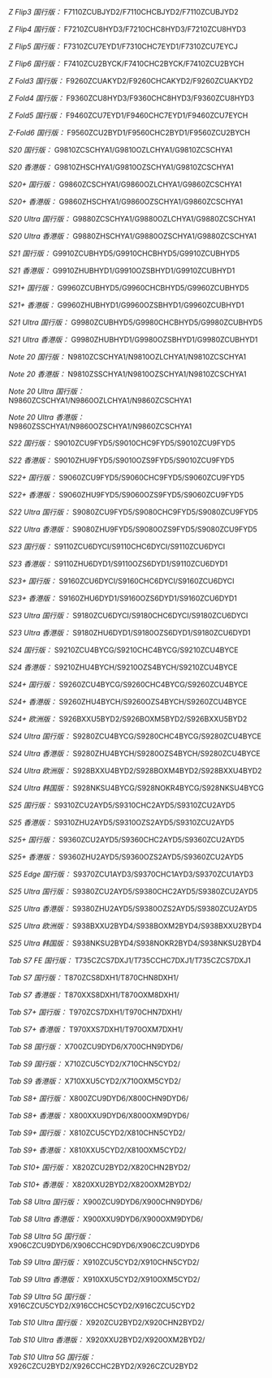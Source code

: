 *Z Flip3 国行版：*
F7110ZCUBJYD2/F7110CHCBJYD2/F7110ZCUBJYD2

*Z Flip4 国行版：*
F7210ZCU8HYD3/F7210CHC8HYD3/F7210ZCU8HYD3

*Z Flip5 国行版：*
F7310ZCU7EYD1/F7310CHC7EYD1/F7310ZCU7EYCJ

*Z Flip6 国行版：*
F7410ZCU2BYCK/F7410CHC2BYCK/F7410ZCU2BYCH

*Z Fold3 国行版：*
F9260ZCUAKYD2/F9260CHCAKYD2/F9260ZCUAKYD2

*Z Fold4 国行版：*
F9360ZCU8HYD3/F9360CHC8HYD3/F9360ZCU8HYD3

*Z Fold5 国行版：*
F9460ZCU7EYD1/F9460CHC7EYD1/F9460ZCU7EYCH

*Z-Fold6 国行版：*
F9560ZCU2BYD1/F9560CHC2BYD1/F9560ZCU2BYCH

*S20 国行版：*
G9810ZCSCHYA1/G9810OZLCHYA1/G9810ZCSCHYA1

*S20 香港版：*
G9810ZHSCHYA1/G9810OZSCHYA1/G9810ZCSCHYA1

*S20+ 国行版：*
G9860ZCSCHYA1/G9860OZLCHYA1/G9860ZCSCHYA1

*S20+ 香港版：*
G9860ZHSCHYA1/G9860OZSCHYA1/G9860ZCSCHYA1

*S20 Ultra 国行版：*
G9880ZCSCHYA1/G9880OZLCHYA1/G9880ZCSCHYA1

*S20 Ultra 香港版：*
G9880ZHSCHYA1/G9880OZSCHYA1/G9880ZCSCHYA1

*S21 国行版：*
G9910ZCUBHYD5/G9910CHCBHYD5/G9910ZCUBHYD5

*S21 香港版：*
G9910ZHUBHYD1/G9910OZSBHYD1/G9910ZCUBHYD1

*S21+ 国行版：*
G9960ZCUBHYD5/G9960CHCBHYD5/G9960ZCUBHYD5

*S21+ 香港版：*
G9960ZHUBHYD1/G9960OZSBHYD1/G9960ZCUBHYD1

*S21 Ultra 国行版：*
G9980ZCUBHYD5/G9980CHCBHYD5/G9980ZCUBHYD5

*S21 Ultra 香港版：*
G9980ZHUBHYD1/G9980OZSBHYD1/G9980ZCUBHYD1

*Note 20 国行版：*
N9810ZCSCHYA1/N9810OZLCHYA1/N9810ZCSCHYA1

*Note 20 香港版：*
N9810ZSSCHYA1/N9810OZSCHYA1/N9810ZCSCHYA1

*Note 20 Ultra 国行版：*
N9860ZCSCHYA1/N9860OZLCHYA1/N9860ZCSCHYA1

*Note 20 Ultra 香港版：*
N9860ZSSCHYA1/N9860OZSCHYA1/N9860ZCSCHYA1

*S22 国行版：*
S9010ZCU9FYD5/S9010CHC9FYD5/S9010ZCU9FYD5

*S22 香港版：*
S9010ZHU9FYD5/S9010OZS9FYD5/S9010ZCU9FYD5

*S22+ 国行版：*
S9060ZCU9FYD5/S9060CHC9FYD5/S9060ZCU9FYD5

*S22+ 香港版：*
S9060ZHU9FYD5/S9060OZS9FYD5/S9060ZCU9FYD5

*S22 Ultra 国行版：*
S9080ZCU9FYD5/S9080CHC9FYD5/S9080ZCU9FYD5

*S22 Ultra 香港版：*
S9080ZHU9FYD5/S9080OZS9FYD5/S9080ZCU9FYD5

*S23 国行版：*
S9110ZCU6DYCI/S9110CHC6DYCI/S9110ZCU6DYCI

*S23 香港版：*
S9110ZHU6DYD1/S9110OZS6DYD1/S9110ZCU6DYD1

*S23+ 国行版：*
S9160ZCU6DYCI/S9160CHC6DYCI/S9160ZCU6DYCI

*S23+ 香港版：*
S9160ZHU6DYD1/S9160OZS6DYD1/S9160ZCU6DYD1

*S23 Ultra 国行版：*
S9180ZCU6DYCI/S9180CHC6DYCI/S9180ZCU6DYCI

*S23 Ultra 香港版：*
S9180ZHU6DYD1/S9180OZS6DYD1/S9180ZCU6DYD1

*S24 国行版：*
S9210ZCU4BYCG/S9210CHC4BYCG/S9210ZCU4BYCE

*S24 香港版：*
S9210ZHU4BYCH/S9210OZS4BYCH/S9210ZCU4BYCE

*S24+ 国行版：*
S9260ZCU4BYCG/S9260CHC4BYCG/S9260ZCU4BYCE

*S24+ 香港版：*
S9260ZHU4BYCH/S9260OZS4BYCH/S9260ZCU4BYCE

*S24+ 欧洲版：*
S926BXXU5BYD2/S926BOXM5BYD2/S926BXXU5BYD2

*S24 Ultra 国行版：*
S9280ZCU4BYCG/S9280CHC4BYCG/S9280ZCU4BYCE

*S24 Ultra 香港版：*
S9280ZHU4BYCH/S9280OZS4BYCH/S9280ZCU4BYCE

*S24 Ultra 欧洲版：*
S928BXXU4BYD2/S928BOXM4BYD2/S928BXXU4BYD2

*S24 Ultra 韩国版：*
S928NKSU4BYCG/S928NOKR4BYCG/S928NKSU4BYCG

*S25 国行版：*
S9310ZCU2AYD5/S9310CHC2AYD5/S9310ZCU2AYD5

*S25 香港版：*
S9310ZHU2AYD5/S9310OZS2AYD5/S9310ZCU2AYD5

*S25+ 国行版：*
S9360ZCU2AYD5/S9360CHC2AYD5/S9360ZCU2AYD5

*S25+ 香港版：*
S9360ZHU2AYD5/S9360OZS2AYD5/S9360ZCU2AYD5

*S25 Edge 国行版：*
S9370ZCU1AYD3/S9370CHC1AYD3/S9370ZCU1AYD3

*S25 Ultra 国行版：*
S9380ZCU2AYD5/S9380CHC2AYD5/S9380ZCU2AYD5

*S25 Ultra 香港版：*
S9380ZHU2AYD5/S9380OZS2AYD5/S9380ZCU2AYD5

*S25 Ultra 欧洲版：*
S938BXXU2BYD4/S938BOXM2BYD4/S938BXXU2BYD4

*S25 Ultra 韩国版：*
S938NKSU2BYD4/S938NOKR2BYD4/S938NKSU2BYD4

*Tab S7 FE 国行版：*
T735CZCS7DXJ1/T735CCHC7DXJ1/T735CZCS7DXJ1

*Tab S7 国行版：*
T870ZCS8DXH1/T870CHN8DXH1/

*Tab S7 香港版：*
T870XXS8DXH1/T870OXM8DXH1/

*Tab S7+ 国行版：*
T970ZCS7DXH1/T970CHN7DXH1/

*Tab S7+ 香港版：*
T970XXS7DXH1/T970OXM7DXH1/

*Tab S8 国行版：*
X700ZCU9DYD6/X700CHN9DYD6/

*Tab S9  国行版：*
X710ZCU5CYD2/X710CHN5CYD2/

*Tab S9  香港版：*
X710XXU5CYD2/X710OXM5CYD2/

*Tab S8+ 国行版：*
X800ZCU9DYD6/X800CHN9DYD6/

*Tab S8+ 香港版：*
X800XXU9DYD6/X800OXM9DYD6/

*Tab S9+ 国行版：*
X810ZCU5CYD2/X810CHN5CYD2/

*Tab S9+ 香港版：*
X810XXU5CYD2/X810OXM5CYD2/

*Tab S10+ 国行版：*
X820ZCU2BYD2/X820CHN2BYD2/

*Tab S10+ 香港版：*
X820XXU2BYD2/X820OXM2BYD2/

*Tab S8 Ultra 国行版：*
X900ZCU9DYD6/X900CHN9DYD6/

*Tab S8 Ultra 香港版：*
X900XXU9DYD6/X900OXM9DYD6/

*Tab S8 Ultra 5G 国行版：*
X906CZCU9DYD6/X906CCHC9DYD6/X906CZCU9DYD6

*Tab S9 Ultra 国行版：*
X910ZCU5CYD2/X910CHN5CYD2/

*Tab S9 Ultra 香港版：*
X910XXU5CYD2/X910OXM5CYD2/

*Tab S9 Ultra 5G 国行版：*
X916CZCU5CYD2/X916CCHC5CYD2/X916CZCU5CYD2

*Tab S10 Ultra 国行版：*
X920ZCU2BYD2/X920CHN2BYD2/

*Tab S10 Ultra 香港版：*
X920XXU2BYD2/X920OXM2BYD2/

*Tab S10 Ultra 5G 国行版：*
X926CZCU2BYD2/X926CCHC2BYD2/X926CZCU2BYD2

